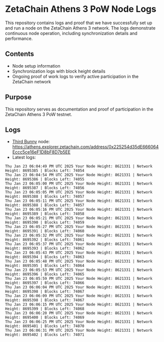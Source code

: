 # ZetaChain Athens 3 PoW Node Logs
This repository contains logs and proof that we have successfully set up and run a node on the ZetaChain Athens 3 network. The logs demonstrate continuous node operation, including synchronization details and performance.

## Contents
- Node setup information
- Synchronization logs with block height details
- Ongoing proof of work logs to verify active participation in the ZetaChain network

## Purpose
This repository serves as documentation and proof of participation in the ZetaChain Athens 3 PoW testnet.

## Logs

- [Third Bunny](https://thirdbunny.xyz/) node: https://athens.explorer.zetachain.com/address/0x225254d35dE666064Eccc5ce16eF1D8bF8D7b5EE
- Latest logs:
```
Thu Jan 23 06:04:49 PM UTC 2025 Your Node Height: 8621331 | Network Height: 8695385 | Blocks Left: 74054
Thu Jan 23 06:04:54 PM UTC 2025 Your Node Height: 8621331 | Network Height: 8695386 | Blocks Left: 74055
Thu Jan 23 06:05:00 PM UTC 2025 Your Node Height: 8621331 | Network Height: 8695387 | Blocks Left: 74056
Thu Jan 23 06:05:05 PM UTC 2025 Your Node Height: 8621331 | Network Height: 8695388 | Blocks Left: 74057
Thu Jan 23 06:05:11 PM UTC 2025 Your Node Height: 8621331 | Network Height: 8695388 | Blocks Left: 74057
Thu Jan 23 06:05:16 PM UTC 2025 Your Node Height: 8621331 | Network Height: 8695389 | Blocks Left: 74058
Thu Jan 23 06:05:21 PM UTC 2025 Your Node Height: 8621331 | Network Height: 8695390 | Blocks Left: 74059
Thu Jan 23 06:05:27 PM UTC 2025 Your Node Height: 8621331 | Network Height: 8695391 | Blocks Left: 74060
Thu Jan 23 06:05:32 PM UTC 2025 Your Node Height: 8621331 | Network Height: 8695392 | Blocks Left: 74061
Thu Jan 23 06:05:37 PM UTC 2025 Your Node Height: 8621331 | Network Height: 8695393 | Blocks Left: 74062
Thu Jan 23 06:05:43 PM UTC 2025 Your Node Height: 8621331 | Network Height: 8695394 | Blocks Left: 74063
Thu Jan 23 06:05:48 PM UTC 2025 Your Node Height: 8621331 | Network Height: 8695395 | Blocks Left: 74064
Thu Jan 23 06:05:53 PM UTC 2025 Your Node Height: 8621331 | Network Height: 8695396 | Blocks Left: 74065
Thu Jan 23 06:05:59 PM UTC 2025 Your Node Height: 8621331 | Network Height: 8695397 | Blocks Left: 74066
Thu Jan 23 06:06:04 PM UTC 2025 Your Node Height: 8621331 | Network Height: 8695398 | Blocks Left: 74067
Thu Jan 23 06:06:09 PM UTC 2025 Your Node Height: 8621331 | Network Height: 8695398 | Blocks Left: 74067
Thu Jan 23 06:06:15 PM UTC 2025 Your Node Height: 8621331 | Network Height: 8695399 | Blocks Left: 74068
Thu Jan 23 06:06:20 PM UTC 2025 Your Node Height: 8621331 | Network Height: 8695400 | Blocks Left: 74069
Thu Jan 23 06:06:25 PM UTC 2025 Your Node Height: 8621331 | Network Height: 8695401 | Blocks Left: 74070
Thu Jan 23 06:06:31 PM UTC 2025 Your Node Height: 8621331 | Network Height: 8695402 | Blocks Left: 74071
```
